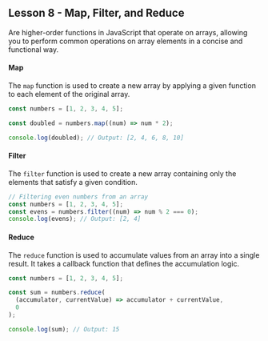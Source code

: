 ## Lesson 8 - Map, Filter, and Reduce

Are higher-order functions in JavaScript that operate on arrays, allowing you to perform common operations on array elements in a concise and functional way.

#### Map

The `map` function is used to create a new array by applying a given function to each element of the original array.

```js
const numbers = [1, 2, 3, 4, 5];

const doubled = numbers.map((num) => num * 2);

console.log(doubled); // Output: [2, 4, 6, 8, 10]
```

#### Filter

The `filter` function is used to create a new array containing only the elements that satisfy a given condition.

```js
// Filtering even numbers from an array
const numbers = [1, 2, 3, 4, 5];
const evens = numbers.filter((num) => num % 2 === 0);
console.log(evens); // Output: [2, 4]
```

#### Reduce

The `reduce` function is used to accumulate values from an array into a single result. It takes a callback function that defines the accumulation logic.

```js
const numbers = [1, 2, 3, 4, 5];

const sum = numbers.reduce(
  (accumulator, currentValue) => accumulator + currentValue,
  0
);

console.log(sum); // Output: 15
```
